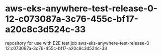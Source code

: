 # aws-eks-anywhere-test-release-0-12-c073087a-3c76-455c-bf17-a20c8c3d524c-33
repository for use with E2E test job aws-eks-anywhere-test-release-0-12:c073087a-3c76-455c-bf17-a20c8c3d524c-33
